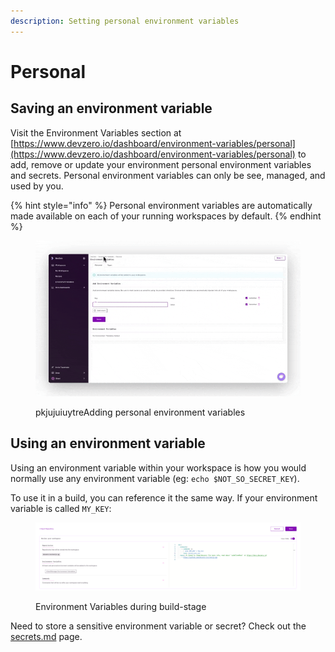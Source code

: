 ```yaml
---
description: Setting personal environment variables
---
```


# Personal

## Saving an environment variable

Visit the Environment Variables section at [https://www.devzero.io/dashboard/environment-variables/personal](https://www.devzero.io/dashboard/environment-variables/personal) to add, remove or update your environment personal environment variables and secrets. Personal environment variables can only be see, managed, and used by you.&#x20;

{% hint style="info" %}
Personal environment variables are automatically made available on each of your running workspaces by default.&#x20;
{% endhint %}

<figure><img src="../.gitbook/assets/Personal variables.gif" alt=""><figcaption><p>pkjujuiuytreAdding personal environment variables</p></figcaption></figure>

## Using an environment variable

Using an environment variable within your workspace is how you would normally use any environment variable (eg: `echo $NOT_SO_SECRET_KEY`).

To use it in a build, you can reference it the same way. If your environment variable is called `MY_KEY`:

<figure><img src="../.gitbook/assets/env-var-in-build.png" alt=""><figcaption><p>Environment Variables during build-stage</p></figcaption></figure>

Need to store a sensitive environment variable or secret? Check out the [secrets.md](secrets.md "mention") page.&#x20;
